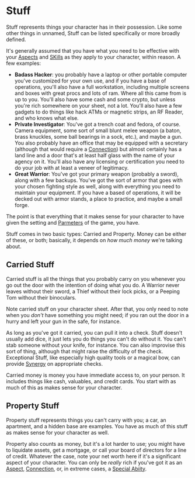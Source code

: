 # Stuff

Stuff represents things your character has in their possession. Like some other things in unnamed, Stuff can be listed specifically or more broadly defined.

It's generally assumed that you have what you need to be effective with your [Aspects](Aspects.md) and [SKills](Skills.md) as they apply to your character, within reason. A few examples:

- **Badass Hacker**: you probably have a laptop or other portable computer you've customized for your own use, and if you have a base of operations, you'll also have a full workstation, including multiple screens and boxes with great procs and lots of ram. Where all this came from is up to you. You'll also have some cash and some crypto, but unless you're rich somewhere on your sheet, not a lot. You'll also have a few gadgets to do things like hack ATMs or magnetic strips, an RF Reader, and who knows what else.
- **Private Investigator**: You've got a trench coat and fedora, of course. Camera equipment, some sort of small blunt melee weapon (a baton, brass knuckles, some ball bearings in a sock, etc.), and maybe a gun. You also probably have an office that may be equipped with a secretary (although that would require a [Connection](Connections.md)) but almost certainly has a land line and a door that's at least half glass with the name of your agency on it. You'll also have any licensing or certification you need to do your job with at least a veneer of legitimacy.
- **Great Warrior**: You've got your primary weapon (probably a sword), along with a few backups. You've got the sort of armor that goes with your chosen fighting style as well, along with everything you need to maintain your equipment. If you have a based of operations, it will be decked out with armor stands, a place to practice, and maybe a small forge.

The point is that everything that it makes sense for your character to have given the setting and [Parmeters](Parameters.md) of the game, you have.

Stuff comes in two basic types: Carried and Property. Money can be either of these, or both; basically, it depends on *how much money* we're talking about.

## Carried Stuff

Carried stuff is all the things that you probably carry on you whenever you go out the door with the intention of doing what you do. A Warrior never leaves without their sword, a Thief without their lock picks, or a Peeping Tom without their binoculars.

Note carried stuff on your character sheet. After that, you only need to note when you *don't* have something you might need; if you ran out the door in a hurry and left your gun in the safe, for instance.

As long as you've got it carried, you can pull it into a check. Stuff doesn't usually add dice, it just lets you do things you can't do without it. You can't stab someone without your knife, for instance. You can also improvise this sort of thing, although that might raise the difficulty of the check. Exceptional Stuff, like especially high quality tools or a magical bow, can provide [Synergy](Synergy.md) on appropriate checks.

Carried money is money you have immediate access to, on your person. It includes things like cash, valuables, and credit cards. You start with as much of this as makes sense for your character.

## Property Stuff

Property stuff represents things you can't carry with you; a car, an apartment, and a hidden base are examples. You have as much of this stuff as makes sense for your character as well.

Property also counts as money, but it's a lot harder to use; you might have to liquidate assets, get a mortgage, or call your board of directors for a line of credit. Whatever the case, note your net worth here if it's a significant aspect of your character. You can only be *really* rich if you've got it as an [Aspect](Aspects.md), [Connection](Connections.md), or, in extreme cases, a [Special Abiity](SpecialAbilities.md).
